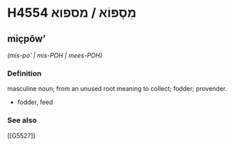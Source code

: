 # H4554 מִסְפּוֹא / מספוא

## miçpôwʼ

_(mis-po' | mis-POH | mees-POH)_

### Definition

masculine noun; from an unused root meaning to collect; fodder; provender.

- fodder, feed
### See also

[[G5527]]

